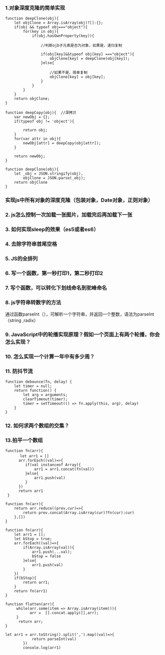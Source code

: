 ### 1.对象深度克隆的简单实现    

```
function deepClone(obj){
    let objClone = Array.isArray(obj)?[]:{};
    if(obj && typeof obj==="object"){
        for(key in obj){
            if(obj.hasOwnProperty(key)){
            
                //判断ojb子元素是否为对象，如果是，递归复制
                
                if(obj[key]&&typeof obj[key] ==="object"){
                    objClone[key] = deepClone(obj[key]);
                }else{
                
                    //如果不是，简单复制
                    objClone[key] = obj[key];
                }
            }
        }
    }
    return objClone;
}    
```


```
function deepCopy(obj){  //深拷贝
    var newObj = {};
    if(typeof obj != 'object'){
        
        return obj;
    }
    for(var attr in obj){  
        newObj[attr] = deepCopy(obj[attr]); 
    }
    
    return newObj;    
}
```

```
function deepClone(obj){
    let _obj = JSON.stringify(obj),
        objClone = JSON.parse(_obj);
    return objClone
}    
```


### 实现js中所有对象的深度克隆（包装对象，Date对象，正则对象）     


### 2. js怎么控制一次加载一张图片，加载完后再加载下一张     

### 3. 如何实现sleep的效果（es5或者es6）        


### 4. 去除字符串首尾空格          

 
### 5. JS的全排列            


### 6. 写一个函数，第一秒打印1，第二秒打印2        
  

### 7. 写个函数，可以转化下划线命名到驼峰命名       
   

### 8. js字符串转数字的方法    

通过函数parseInt（），可解析一个字符串，并返回一个整数，语法为parseInt（string ,radix）    

### 9. JavaScript中的轮播实现原理？假如一个页面上有两个轮播，你会怎么实现？           


### 10. 怎么实现一个计算一年中有多少周？        


### 11. 防抖节流

```
function debounce(fn, delay) {
    let timer = null;
    return function() {
        let arg = arguments;
        clearTimeout(timer);
        timer = setTimeout(() => fn.apply(this, arg), delay)
    }
}
```

### 12. 如何求两个数组的交集？         


### 13.拍平一个数组

```
function fn(arr){
　　　　let arr1 = []
      arr.forEach((val)=>{
         if(val instanceof Array){
             arr1 = arr1.concat(fn(val))
         }else{
             arr1.push(val)
         }
      })
      return arr1
 }
```    

```
function fn(arr){
    return arr.reduce((prev,cur)=>{
        return prev.concat(Array.isArray(cur)?fn(cur):cur)
    },[])
}
```    
   
```
function fn(arr){
    let arr1 = [];
    let bStop = true;
    arr.forEach((val)=>{
        if(Array.isArray(val)){
            arr1.push(...val);
            bStop = false
        }else{
            arr1.push(val)
        }
    })
    if(bStop){
        return arr1;
    }
    return fn(arr1)
}
```    
   
```
function flatten(arr){
     while(arr.some(item => Array.isArray(item))){
           arr =  [].concat.apply([],arr);
     }
      return arr;
}
```   

```
let arr1 = arr.toString().split(',').map((val)=>{
            return parseInt(val)
        })
        console.log(arr1)
```
